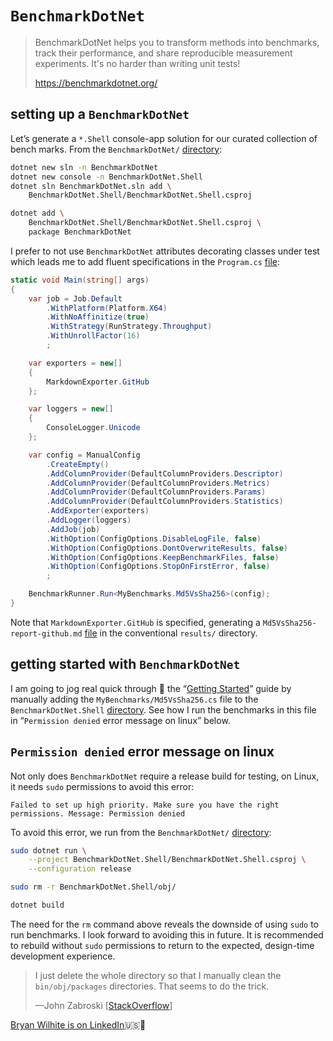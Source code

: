# `BenchmarkDotNet`

>BenchmarkDotNet helps you to transform methods into benchmarks, track their performance, and share reproducible measurement experiments. It's no harder than writing unit tests!
>
><https://benchmarkdotnet.org/>

## setting up a `BenchmarkDotNet`

Let’s generate a `*.Shell` console-app solution for our curated collection of bench marks. From the `BenchmarkDotNet/` [directory](../BenchmarkDotNet):

```bash
dotnet new sln -n BenchmarkDotNet
dotnet new console -n BenchmarkDotNet.Shell
dotnet sln BenchmarkDotNet.sln add \
    BenchmarkDotNet.Shell/BenchmarkDotNet.Shell.csproj

dotnet add \
    BenchmarkDotNet.Shell/BenchmarkDotNet.Shell.csproj \
    package BenchmarkDotNet
```

I prefer to not use `BenchmarkDotNet` attributes decorating classes under test which leads me to add fluent specifications in the `Program.cs` [file](./BenchmarkDotNet.Shell/Program.cs):

```csharp
static void Main(string[] args)
{
    var job = Job.Default
        .WithPlatform(Platform.X64)
        .WithNoAffinitize(true)
        .WithStrategy(RunStrategy.Throughput)
        .WithUnrollFactor(16)
        ;

    var exporters = new[]
    {
        MarkdownExporter.GitHub
    };

    var loggers = new[]
    {
        ConsoleLogger.Unicode
    };

    var config = ManualConfig
        .CreateEmpty()
        .AddColumnProvider(DefaultColumnProviders.Descriptor)
        .AddColumnProvider(DefaultColumnProviders.Metrics)
        .AddColumnProvider(DefaultColumnProviders.Params)
        .AddColumnProvider(DefaultColumnProviders.Statistics)
        .AddExporter(exporters)
        .AddLogger(loggers)
        .AddJob(job)
        .WithOption(ConfigOptions.DisableLogFile, false)
        .WithOption(ConfigOptions.DontOverwriteResults, false)
        .WithOption(ConfigOptions.KeepBenchmarkFiles, false)
        .WithOption(ConfigOptions.StopOnFirstError, false)
        ;

    BenchmarkRunner.Run<MyBenchmarks.Md5VsSha256>(config);
}
```

Note that `MarkdownExporter.GitHub` is specified, generating a `Md5VsSha256-report-github.md` [file](./BenchmarkDotNet.Shell/BenchmarkDotNet.Artifacts/results/MyBenchmarks.Md5VsSha256-report-github.md) in the conventional `results/` directory.

## getting started with `BenchmarkDotNet`

I am going to jog real quick through 👟 the “[Getting Started](https://benchmarkdotnet.org/articles/guides/getting-started.html)” guide by manually adding the `MyBenchmarks/Md5VsSha256.cs` file to the `BenchmarkDotNet.Shell` [directory](./BenchmarkDotNet.Shell). See how I run the benchmarks in this file in “`Permission denied` error message on linux” below.

## `Permission denied` error message on linux

Not only does `BenchmarkDotNet` require a release build for testing, on Linux, it needs `sudo` permissions to avoid this error:

```plaintext
Failed to set up high priority. Make sure you have the right permissions. Message: Permission denied
```

To avoid this error, we run from the `BenchmarkDotNet/` [directory](../BenchmarkDotNet):

```bash
sudo dotnet run \
    --project BenchmarkDotNet.Shell/BenchmarkDotNet.Shell.csproj \
    --configuration release

sudo rm -r BenchmarkDotNet.Shell/obj/

dotnet build
```

The need for the `rm` command above reveals the downside of using `sudo` to run benchmarks. I look forward to avoiding this in future. It is recommended to rebuild without `sudo` permissions to return to the expected, design-time development experience.

>I just delete the whole directory so that I manually clean the `bin/obj/packages` directories. That seems to do the trick.
>
>—John Zabroski [[StackOverflow](https://stackoverflow.com/questions/59006360/jenkins-msbuild-fails-error-netsdk1064-package-microsoft-codeanalysis-analyzer)]

[Bryan Wilhite is on LinkedIn](https://www.linkedin.com/in/wilhite)🇺🇸💼
